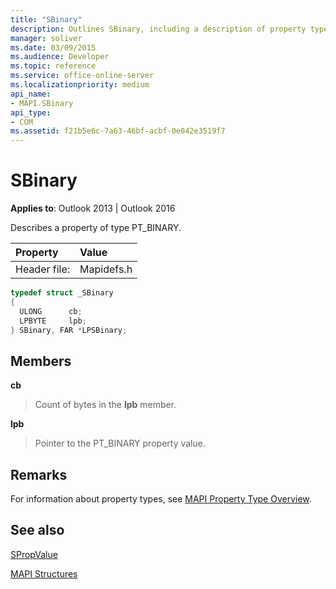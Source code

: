 ```yaml
---
title: "SBinary"
description: Outlines SBinary, including a description of property type PT_BINARY. This applies to Outlook 2013 and Outlook 2016.
manager: soliver
ms.date: 03/09/2015
ms.audience: Developer
ms.topic: reference
ms.service: office-online-server
ms.localizationpriority: medium
api_name:
- MAPI.SBinary
api_type:
- COM
ms.assetid: f21b5e6c-7a63-46bf-acbf-0e042e3519f7
---
```


# SBinary

  
  
**Applies to**: Outlook 2013 | Outlook 2016 
  
Describes a property of type PT_BINARY.
  
|Property |Value |
|:-----|:-----|
|Header file:  <br/> |Mapidefs.h  <br/> |
   
```cpp
typedef struct _SBinary
{
  ULONG      cb;
  LPBYTE     lpb;
} SBinary, FAR *LPSBinary;

```

## Members

 **cb**
  
> Count of bytes in the **lpb** member. 
    
 **lpb**
  
> Pointer to the PT_BINARY property value.
    
## Remarks

For information about property types, see [MAPI Property Type Overview](mapi-property-type-overview.md).
  
## See also



[SPropValue](spropvalue.md)


[MAPI Structures](mapi-structures.md)

